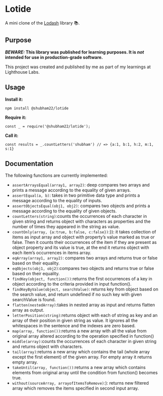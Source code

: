 # Lotide

A mini clone of the [Lodash](https://lodash.com) library 📚.

## Purpose

**_BEWARE:_ This library was published for learning purposes. It is _not_ intended for use in production-grade software.**

This project was created and published by me as part of my learnings at Lighthouse Labs.

## Usage

**Install it:**

`npm install @shubham22/lotide`

**Require it:**

`const _ = require('@shubham22/lotide');`

**Call it:**

`const results = _.countLetters('shubham') // => {a:1, b:1, h:2, m:1, s:1}`

## Documentation

The following functions are currently implemented:

- `assertArraysEqual(array1, array2)`: deep compares two arrays and prints a message according to the equality of given arrays.
- `assertEqual(a, b)`: takes in two primitive data type and prints a message according to the equality of inputs.
- `assertObjectsEqual(obj1, obj2)`: compares two objects and prints a message according to the equality of given objects.
- `countLetters(string)`:counts the occurrences of each character in given string and returns object with characters as properties and the number of times they appeared in the string as value.
- `countOnly(array, {a:true, b:false, c:false})`:}): it takes collection of items as input array and object with property’s value marked as true or false. Then it counts their occurrences of the item if they are present as object property and its value is true, at the end it returns object with each item’s occurrences in items array.
- `eqArray(array1, array2)`: compares two arrays and returns true or false based on their equality.
- `eqObjects(obj1, obj2)`:compares two objects and returns true or false based on their equality.
- `findKey(object, function())`:returns the first occurrences of a key in object according to the criteria provided in input function().
- `findKeyByValue(object, searchValue)`: returns key from object based on the search value, and return undefined if no such key with given searchValue is found.
- `flatten(nestedArray)`:takes in nested array as input and returns flatten array as output.
- `letterPosition(string)`:returns object with each of string as key and an array of their position in given string as value. It ignores all the whitespaces in the sentence and the indexes are zero based.
- `map(array, function())`:returns a new array with all the value from original array altered according to the operation specified in function()
- `middle(array)`:counts the occurrences of each character in given string and returns object with characters.
- `tail(array)`:returns a new array which contains the tail (whole array except the first element) of the given array. For empty array it returns empty array.
- `takeUntil(array, function())`:returns a new array which contains elements from original array until the condition from function() becomes true.
- `without(sourceArray, arrayofItemsToRemove)`:): returns new filtered array which removes the items specified in second input array.
